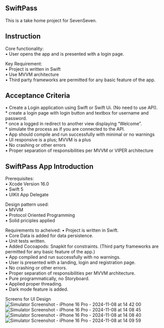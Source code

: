 
## SwiftPass
This is a take home project for SevenSeven.<br />

## Instruction
Core functionality:<br />
• User opens the app and is presented with a login page.<br />

Key Requirement:<br />
• Project is written in Swift<br />
• Use MVVM architecture<br />
• Third party frameworks are permitted for any basic feature of the app.<br /> 

## Acceptance Criteria
• Create a Login application using Swift or Swift Ui. (No need to use API).<br />
    * create a login page with login button and textbox for username and password.<br />
    * once a logged in redirect to another view displaying “Welcome”.<br />
    * simulate the process as if you are connected to the API.<br />
• App should compile and run successfully with minimal or no warnings <br /> 
• UI responsive is a plus; MVVM is a plus<br />
• No crashing or other errors<br />
• Proper separation of responsibilities per MVVM or VIPER architecture<br />

## SwiftPass App Introduction
Prerequisites:<br />
• Xcode Version 16.0<br />
• Swift 5<br />
• UIKit App Delegate<br />

Design pattern used:<br />
• MVVM<br />
• Protocol Oriented Programming<br />
• Solid priciples applied<br />

Requirements to acheived:
• Project is written in Swift.<br />
• Core Data is added for data persistence.<br />
• Unit tests written.<br />
• Added Cocoapods: Snapkit for constraints. (Third party frameworks are permitted for any basic feature of the app.)<br /> 
• App compiled and run successfully with no warnings.<br />
• User is presented with a landing, login and registration page.<br />
• No crashing or other errors.<br />
• Proper separation of responsibilities per MVVM architecture.<br />
• Pure programmatically, no Storyboard. <br />
• Applied proper threading.<br />
• Dark mode feature is added.<br />

Screens for UI Design<br />
![Simulator Screenshot - iPhone 16 Pro - 2024-11-08 at 14 42 00](https://github.com/user-attachments/assets/a0df005d-441d-47e5-907b-9e09599546d7)<br />
![Simulator Screenshot - iPhone 16 Pro - 2024-11-08 at 14 08 45](https://github.com/user-attachments/assets/ce6ff604-834c-4198-900b-a0298df8185d)
![Simulator Screenshot - iPhone 16 Pro - 2024-11-08 at 14 08 40](https://github.com/user-attachments/assets/74461aec-8f53-4c0e-8577-df7f324d2e8b)<br />
![Simulator Screenshot - iPhone 16 Pro - 2024-11-08 at 14 09 59](https://github.com/user-attachments/assets/eeadb8c0-b07b-4798-8a9b-b47b60f36f50)




